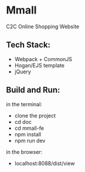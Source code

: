 # Mmall
C2C Online Shopping Website

## Tech Stack:
- Webpack + CommonJS
- Hogan/EJS template
- jQuery

## Build and Run:
in the terminal:
- clone the project
- cd doc
- cd mmall-fe
- npm install
- npm run dev

in the browser:
- localhost:8088/dist/view